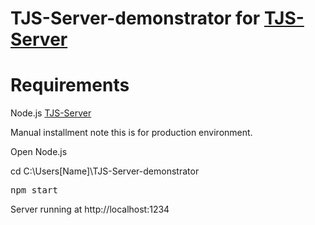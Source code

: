 # TJS-Server-demonstrator for <a href="https://github.com/schawanji/TJS-Server">TJS-Server</a>

# Requirements

Node.js
[TJS-Server](https://github.com/schawanji/TJS-Server)

Manual installment note this is for production environment.

Open Node.js

cd C:\Users\[Name]\TJS-Server-demonstrator

<pre>
npm start
</pre>

Server running at http://localhost:1234

